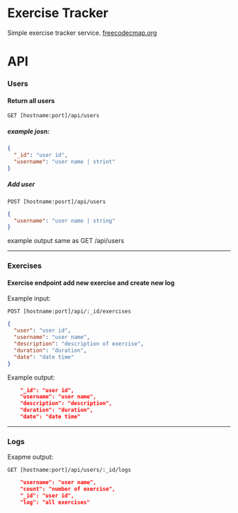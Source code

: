 # Exercise Tracker

Simple exercise tracker service. [freecodecmap.org](https://freecodecmap.org/)

# API

### Users

#### Return all users

```url
GET [hostname:port]/api/users
```

##### example josn:

```json
{
  "_id": "user id",
  "username": "user name | strint"
}
```

##### Add user

```url
POST [hostname:posrt]/api/users
```

```json
{
  "username": "user name | string"
}
```

example output same as GET /api/users

---

### Exercises

#### Exercise endpoint add new exercise and create new log

Example input:

```url
POST [hostname:port]/api/:_id/exercises
```

```json
{
  "user": "user id",
  "username": "user name",
  "description": "description of exercise",
  "duration": "duration",
  "date": "date time"
}
```

Example output:

```json
    "_id": "user id",
    "username": "user name",
    "description": "description",
    "duration": "duration",
    "date": "date time"
```

---

### Logs

Exapme output:

```url
GET [hostname:port]/api/users/:_id/logs
```

```json
    "username": "user name",
    "count": "number of exercise",
    "_id": "user id",
    "log": "all exercises"
```

